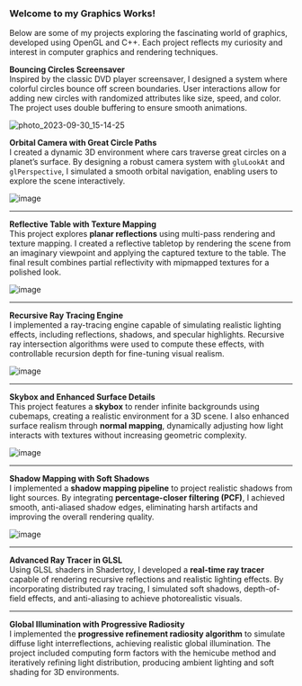 ### Welcome to my Graphics Works!
Below are some of my projects exploring the fascinating world of graphics, developed using OpenGL and C++. Each project reflects my curiosity and interest in computer graphics and rendering techniques.

**Bouncing Circles Screensaver**  
Inspired by the classic DVD player screensaver, I designed a system where colorful circles bounce off screen boundaries. User interactions allow for adding new circles with randomized attributes like size, speed, and color. The project uses double buffering to ensure smooth animations.  

![photo_2023-09-30_15-14-25](https://github.com/kayyenl/Unlimited-Graphics-Works/assets/99934242/8d5b365d-6d02-43d3-8d6b-905fe75dfc8b)  

**Orbital Camera with Great Circle Paths**  
I created a dynamic 3D environment where cars traverse great circles on a planet’s surface. By designing a robust camera system with `gluLookAt` and `glPerspective`, I simulated a smooth orbital navigation, enabling users to explore the scene interactively.  

![image](https://github.com/kayyenl/Unlimited-Graphics-Works/assets/99934242/64ba5433-a581-42e3-be02-b8581e7c05c1)  

---

**Reflective Table with Texture Mapping**  
This project explores **planar reflections** using multi-pass rendering and texture mapping. I created a reflective tabletop by rendering the scene from an imaginary viewpoint and applying the captured texture to the table. The final result combines partial reflectivity with mipmapped textures for a polished look.  

![image](https://github.com/user-attachments/assets/0f210ed4-4943-44b3-b89b-9d0cf0e7fca9)

---

**Recursive Ray Tracing Engine**  
I implemented a ray-tracing engine capable of simulating realistic lighting effects, including reflections, shadows, and specular highlights. Recursive ray intersection algorithms were used to compute these effects, with controllable recursion depth for fine-tuning visual realism.  

![image](https://github.com/user-attachments/assets/1607f845-d7e6-4e7d-acc9-3735ee716383)

---

**Skybox and Enhanced Surface Details**  
This project features a **skybox** to render infinite backgrounds using cubemaps, creating a realistic environment for a 3D scene. I also enhanced surface realism through **normal mapping**, dynamically adjusting how light interacts with textures without increasing geometric complexity.  

![image](https://github.com/user-attachments/assets/16dd3255-2d2f-48fb-8007-5eb16c11daf5)

---

**Shadow Mapping with Soft Shadows**  
I implemented a **shadow mapping pipeline** to project realistic shadows from light sources. By integrating **percentage-closer filtering (PCF)**, I achieved smooth, anti-aliased shadow edges, eliminating harsh artifacts and improving the overall rendering quality.  

![image](https://github.com/user-attachments/assets/7231539f-96f6-4dbc-a8e7-ed770e32cd03)

---

**Advanced Ray Tracer in GLSL**  
Using GLSL shaders in Shadertoy, I developed a **real-time ray tracer** capable of rendering recursive reflections and realistic lighting effects. By incorporating distributed ray tracing, I simulated soft shadows, depth-of-field effects, and anti-aliasing to achieve photorealistic visuals.  

---

**Global Illumination with Progressive Radiosity**  
I implemented the **progressive refinement radiosity algorithm** to simulate diffuse light interreflections, achieving realistic global illumination. The project included computing form factors with the hemicube method and iteratively refining light distribution, producing ambient lighting and soft shading for 3D environments.  
